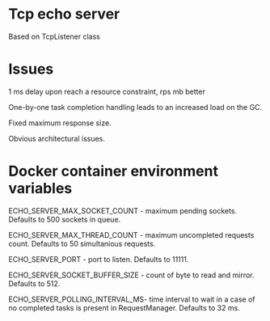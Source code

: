 # Tcp echo server
Based on TcpListener class
# Issues
1 ms delay upon reach a resource constraint, rps mb better 

One-by-one task completion handling leads to an increased load on the GC.

Fixed maximum response size.

Obvious architectural issues.

# Docker container environment variables
ECHO_SERVER_MAX_SOCKET_COUNT - maximum pending sockets. Defaults to 500 sockets in queue. 

ECHO_SERVER_MAX_THREAD_COUNT - maximum uncompleted requests count. Defaults to 50 simultanious requests.

ECHO_SERVER_PORT - port to listen. Defaults to 11111.

ECHO_SERVER_SOCKET_BUFFER_SIZE - count of byte to read and mirror. Defaults to 512.

ECHO_SERVER_POLLING_INTERVAL_MS- time interval to wait in a case of no completed tasks is present in RequestManager. Defaults to 32 ms.
